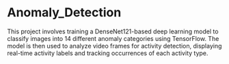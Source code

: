 # Anomaly_Detection
This project involves training a DenseNet121-based deep learning model to classify images into 14 different anomaly categories using TensorFlow. The model is then used to analyze video frames for activity detection, displaying real-time activity labels and tracking occurrences of each activity type.
